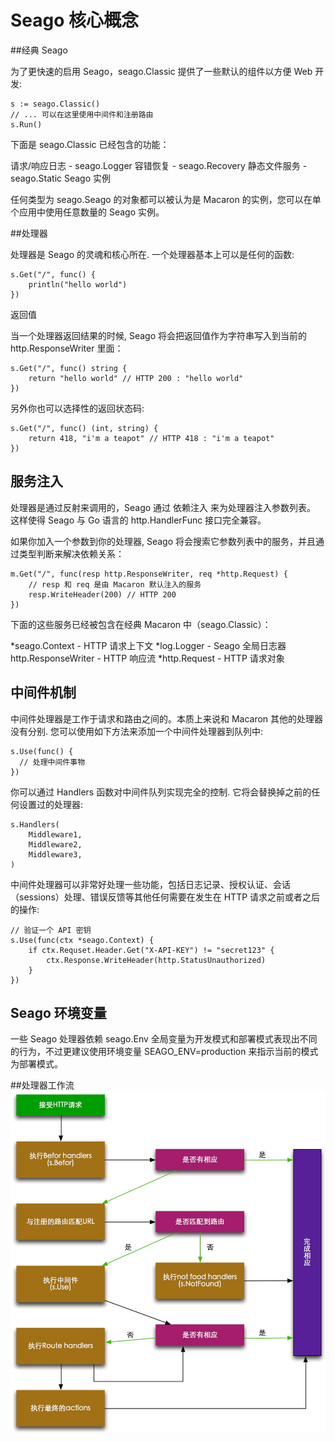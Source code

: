 # Seago 核心概念
##经典 Seago

为了更快速的启用 Seago，seago.Classic 提供了一些默认的组件以方便 Web 开发:

	s := seago.Classic()
  	// ... 可以在这里使用中间件和注册路由
  	s.Run()
下面是 seago.Classic 已经包含的功能：

请求/响应日志 - seago.Logger
容错恢复 - seago.Recovery
静态文件服务 - seago.Static
Seago 实例

任何类型为 seago.Seago 的对象都可以被认为是 Macaron 的实例，您可以在单个应用中使用任意数量的 Seago 实例。

##处理器

处理器是 Seago 的灵魂和核心所在. 一个处理器基本上可以是任何的函数:

	s.Get("/", func() {
    	println("hello world")
	})
返回值

当一个处理器返回结果的时候, Seago 将会把返回值作为字符串写入到当前的 http.ResponseWriter 里面：

	s.Get("/", func() string {
    	return "hello world" // HTTP 200 : "hello world"
	})
另外你也可以选择性的返回状态码:

	s.Get("/", func() (int, string) {
    	return 418, "i'm a teapot" // HTTP 418 : "i'm a teapot"
	})
## 服务注入

处理器是通过反射来调用的，Seago 通过 依赖注入 来为处理器注入参数列表。 这样使得 Seago 与 Go 语言的 http.HandlerFunc 接口完全兼容。

如果你加入一个参数到你的处理器, Seago 将会搜索它参数列表中的服务，并且通过类型判断来解决依赖关系：

	m.Get("/", func(resp http.ResponseWriter, req *http.Request) { 
	    // resp 和 req 是由 Macaron 默认注入的服务
	    resp.WriteHeader(200) // HTTP 200
	})
下面的这些服务已经被包含在经典 Macaron 中（seago.Classic）：

*seago.Context - HTTP 请求上下文
*log.Logger - Seago 全局日志器
http.ResponseWriter - HTTP 响应流
*http.Request - HTTP 请求对象
## 中间件机制

中间件处理器是工作于请求和路由之间的。本质上来说和 Macaron 其他的处理器没有分别. 您可以使用如下方法来添加一个中间件处理器到队列中:

	s.Use(func() {
	  // 处理中间件事物
	})
你可以通过 Handlers 函数对中间件队列实现完全的控制. 它将会替换掉之前的任何设置过的处理器:

	s.Handlers(
	    Middleware1,
	    Middleware2,
	    Middleware3,
	)
中间件处理器可以非常好处理一些功能，包括日志记录、授权认证、会话（sessions）处理、错误反馈等其他任何需要在发生在 HTTP 请求之前或者之后的操作:

	// 验证一个 API 密钥
	s.Use(func(ctx *seago.Context) {
	    if ctx.Requset.Header.Get("X-API-KEY") != "secret123" {
	        ctx.Response.WriteHeader(http.StatusUnauthorized)
	    }
	})
## Seago 环境变量

一些 Seago 处理器依赖 seago.Env 全局变量为开发模式和部署模式表现出不同的行为，不过更建议使用环境变量 SEAGO_ENV=production 来指示当前的模式为部署模式。

##处理器工作流
![处理器工作流](/docs/images/core.png)

